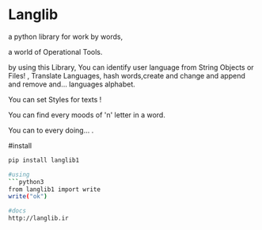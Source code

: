 # Langlib
a python library for work by words,

a world of Operational Tools.

by using this Library, You can identify user language from String Objects or Files! , Translate Languages, hash words,create and change and append and remove and… languages alphabet.

You can set Styles for texts !

You can find every moods of 'n' letter in a word.

You can to every doing… .

#install
```bash
pip install langlib1

#using
```python3
from langlib1 import write
write("ok")

#docs
http://langlib.ir
